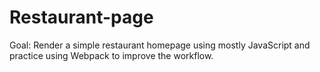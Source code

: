 # Restaurant-page

Goal: Render a simple restaurant homepage using mostly JavaScript and practice using Webpack to 
improve the workflow. 
